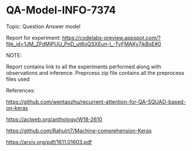 # QA-Model-INFO-7374

Topic: Question Answer model

Report for experiment: https://codelabs-preview.appspot.com/?file_id=1JM_ZFdMjPUU_PnD_ut6oQSXEun-I_-TyFMAKy7jkBsE#0

NOTE: 

Report contains link to all the experiments performed along with observations and inference. 
Preprcess zip file contains all the preprocess files used

References:

https://github.com/wentaozhu/recurrent-attention-for-QA-SQUAD-based-on-keras

https://aclweb.org/anthology/W18-2610

https://github.com/Rahulrt7/Machine-comprehension-Keras

https://arxiv.org/pdf/1611.01603.pdf

